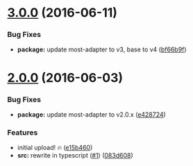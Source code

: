 <a name="3.0.0"></a>
# [3.0.0](https://github.com/TylorS/most-proxy/compare/v2.0.0...v3.0.0) (2016-06-11)


### Bug Fixes

* **package:** update most-adapter to v3, base to v4 ([bf66b9f](https://github.com/TylorS/most-proxy/commit/bf66b9f))



<a name="2.0.0"></a>
# [2.0.0](https://github.com/TylorS/most-proxy/compare/e15b460...v2.0.0) (2016-06-03)


### Bug Fixes

* **package:** update most-adapter to v2.0.x ([e428724](https://github.com/TylorS/most-proxy/commit/e428724))


### Features

* initial upload! :fire: ([e15b460](https://github.com/TylorS/most-proxy/commit/e15b460))
* **src:** rewrite in typescript ([#1](https://github.com/TylorS/most-proxy/issues/1)) ([083d608](https://github.com/TylorS/most-proxy/commit/083d608))



